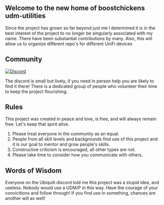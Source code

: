 ## Welcome to the new home of boostchickens udm-utilities 

Since the project has grown so far beyond just me I determined it is in the best interest of the project to no longer be singularly associated with my name.  There have been substantial contributions by many.  Also, this will allow us to organize different repo's for different UniFi devices


## Community
[![Discord](https://img.shields.io:/discord/939817841107034172?label=Discord&logo=Discord&style=for-the-badge "Discord")](https://discord.gg/8zqrQJFghg)

The discord is small but lively, if you need in person help you are likely to find it there!  There is a dedicated group of people who volunteer their time to keep the project flourishing.

## Rules

This project was created in peace and love, is free, and will always remain free. Let's keep that spirit alive.  
1. Please treat everyone in the community as an equal. 
1. People from all skill levels and backgrounds find use of this project and it is our goal to mentor and grow people's skills.  
1. Constructive criticism is encouraged, all other types are not.  
1. Please take time to consider how you communicate with others.

## Words of Wisdom 

Everyone on the Ubiquiti discord told me this project was a stupid idea, and useless.  Nobody would use a UDM/P in this way.  Have the courage of your convicitions and follow through! If you find use in something, chances are another will as well!
<!--

**Here are some ideas to get you started:**

🙋‍♀️ A short introduction - what is your organization all about?
🌈 Contribution guidelines - how can the community get involved?
👩‍💻 Useful resources - where can the community find your docs? Is there anything else the community should know?
🍿 Fun facts - what does your team eat for breakfast?
🧙 Remember, you can do mighty things with the power of [Markdown](https://docs.github.com/github/writing-on-github/getting-started-with-writing-and-formatting-on-github/basic-writing-and-formatting-syntax)
-->
